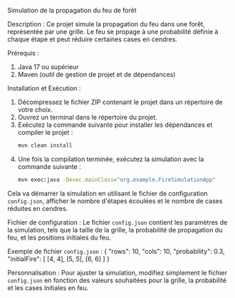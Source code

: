 Simulation de la propagation du feu de forêt

Description :
Ce projet simule la propagation du feu dans une forêt, représentée par une grille. Le feu se propage à une probabilité définie à chaque étape et peut réduire certaines cases en cendres.

Prérequis :
1. Java 17 ou supérieur
2. Maven (outil de gestion de projet et de dépendances)

Installation et Exécution :
1. Décompressez le fichier ZIP contenant le projet dans un répertoire de votre choix.
2. Ouvrez un terminal dans le répertoire du projet.
3. Exécutez la commande suivante pour installer les dépendances et compiler le projet :
    ```bash
   mvn clean install
4. Une fois la compilation terminée, exécutez la simulation avec la commande suivante :
    ```bash
   mvn exec:java -Dexec.mainClass="org.example.FireSimulationApp"
   
Cela va démarrer la simulation en utilisant le fichier de configuration `config.json`, afficher le nombre d'étapes écoulées et le nombre de cases réduites en cendres.

Fichier de configuration :
Le fichier `config.json` contient les paramètres de la simulation, tels que la taille de la grille, la probabilité de propagation du feu, et les positions initiales du feu.

Exemple de fichier `config.json` :
{
"rows": 10,
"cols": 10,
"probability": 0.3,
"initialFire": [
[4, 4],
[5, 5],
[6, 6]
]
}

Personnalisation :
Pour ajuster la simulation, modifiez simplement le fichier `config.json` en fonction des valeurs souhaitées pour la grille, la probabilité et les cases initiales en feu.

